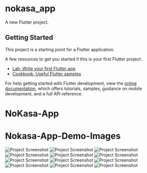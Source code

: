 # nokasa_app

A new Flutter project.

## Getting Started

This project is a starting point for a Flutter application.

A few resources to get you started if this is your first Flutter project:

- [Lab: Write your first Flutter app](https://docs.flutter.dev/get-started/codelab)
- [Cookbook: Useful Flutter samples](https://docs.flutter.dev/cookbook)

For help getting started with Flutter development, view the
[online documentation](https://docs.flutter.dev/), which offers tutorials,
samples, guidance on mobile development, and a full API reference.
# NoKasa-App
# Nokasa-App-Demo-Images
![Project Screenshot](https://github.com/Harshith-22/Nokasa-App/blob/main/NokasaApp_demo/img1.png)
![Project Screenshot](https://github.com/Harshith-22/Nokasa-App/blob/main/NokasaApp_demo/img1_1.png)
![Project Screenshot](https://github.com/Harshith-22/Nokasa-App/blob/main/NokasaApp_demo/img1_2.png)
![Project Screenshot](https://github.com/Harshith-22/Nokasa-App/blob/main/NokasaApp_demo/img1_3.png)
![Project Screenshot](https://github.com/Harshith-22/Nokasa-App/blob/main/NokasaApp_demo/img2.png)
![Project Screenshot](https://github.com/Harshith-22/Nokasa-App/blob/main/NokasaApp_demo/img3.png)
![Project Screenshot](https://github.com/Harshith-22/Nokasa-App/blob/main/NokasaApp_demo/img4.png)
![Project Screenshot](https://github.com/Harshith-22/Nokasa-App/blob/main/NokasaApp_demo/img5.png)
![Project Screenshot](https://github.com/Harshith-22/Nokasa-App/blob/main/NokasaApp_demo/img5_1.png)
![Project Screenshot](https://github.com/Harshith-22/Nokasa-App/blob/main/NokasaApp_demo/img6.png)
![Project Screenshot](https://github.com/Harshith-22/Nokasa-App/blob/main/NokasaApp_demo/img7.png)
![Project Screenshot](https://github.com/Harshith-22/Nokasa-App/blob/main/NokasaApp_demo/img8.png)

